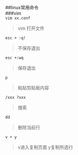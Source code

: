 ##linux常用命令  
###vim  
`vim xx.conf`              
>vim 打开文件  

`esc + :q!`  
>不保存退出  

`esc +:wq` 
>保存退出  

`p`  
>粘贴剪贴板内容 

`/xxx ?xxx`  
>搜索  

`dd`  
>删除当前行  

`v + y`  
>v进入复制页面 y复制所选行  
